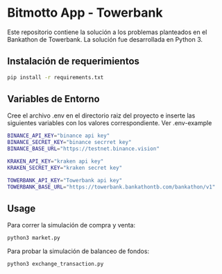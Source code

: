 # Bitmotto App - Towerbank

Este repositorio contiene la solución a los problemas planteados en el Bankathon de Towerbank. La solución fue desarrollada en Python 3.

## Instalación de requerimientos

```bash
pip install -r requirements.txt
```

## Variables de Entorno

Cree el archivo .env en el directorio raiz del proyecto e inserte las siguientes variables con los valores correspondiente. Ver .env-example

```bash
BINANCE_API_KEY="binance api key"
BINANCE_SECRET_KEY="binance secrret key"
BINANCE_BASE_URL="https://testnet.binance.vision"

KRAKEN_API_KEY="kraken api key"
KRAKEN_SECRET_KEY="kraken secret key"

TOWERBANK_API_KEY="Towerbank api key"
TOWERBANK_BASE_URL="https://towerbank.bankathontb.com/bankathon/v1"
```

## Usage

Para correr la simulación de compra y venta:

```python
python3 market.py
```

Para probar la simulación de balanceo de fondos:

```python
python3 exchange_transaction.py
```
